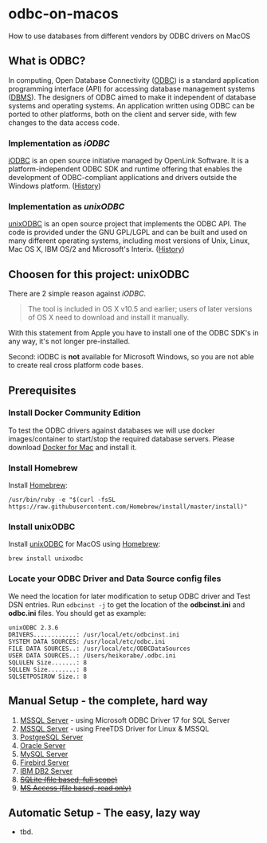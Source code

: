 # odbc-on-macos
How to use databases from different vendors by ODBC drivers on MacOS

## What is ODBC?
In computing, Open Database Connectivity ([ODBC](https://en.wikipedia.org/wiki/Open_Database_Connectivity)) is a standard application programming interface (API)
for accessing database management systems ([DBMS](https://en.wikipedia.org/wiki/Database)). 
The designers of ODBC aimed to make it independent of database systems and operating systems.
An application written using ODBC can be ported to other platforms, both on the client and server side,
with few changes to the data access code.

### Implementation as _iODBC_
[iODBC](http://www.iodbc.org/) is an open source initiative managed by OpenLink Software. 
It is a platform-independent ODBC SDK and runtime offering that enables the development of ODBC-compliant 
applications and drivers outside the Windows platform. ([History](https://en.wikipedia.org/wiki/IODBC#History))

### Implementation as _unixODBC_
[unixODBC](http://www.unixodbc.org/) is an open source project that implements the ODBC API. 
The code is provided under the GNU GPL/LGPL and can be built and used on many different operating systems,
including most versions of Unix, Linux, Mac OS X, IBM OS/2 and Microsoft's Interix. ([History](https://en.wikipedia.org/wiki/UnixODBC#History))

## Choosen for this project: unixODBC

There are 2 simple reason against _iODBC_.

> The tool is included in OS X v10.5 and earlier; users of later versions of OS X need to download and install it manually.

With this statement from Apple you have to install one of the ODBC SDK's in any way, it's not longer pre-installed.

Second: iODBC is **not** available for Microsoft Windows, so you are not able to create real cross platform code bases.

## Prerequisites

### Install Docker Community Edition
To test the ODBC drivers against databases we will use docker images/container to start/stop the required database servers.
Please download [Docker for Mac](https://docs.docker.com/docker-for-mac/install/) and install it.

### Install Homebrew

Install [Homebrew](https://brew.sh/):
```
/usr/bin/ruby -e "$(curl -fsSL https://raw.githubusercontent.com/Homebrew/install/master/install)"
```
 
### Install unixODBC
Install [unixODBC](http://www.unixodbc.org/) for MacOS using [Homebrew](https://brew.sh/):
```
brew install unixodbc
```

### Locate your ODBC Driver and Data Source config files
We need the location for later modification to setup ODBC driver and Test DSN entries. Run `odbcinst -j` to get the location of the **odbcinst.ini** and **odbc.ini** files. You should get as example:
```
unixODBC 2.3.6
DRIVERS............: /usr/local/etc/odbcinst.ini
SYSTEM DATA SOURCES: /usr/local/etc/odbc.ini
FILE DATA SOURCES..: /usr/local/etc/ODBCDataSources
USER DATA SOURCES..: /Users/heikorabe/.odbc.ini
SQLULEN Size.......: 8
SQLLEN Size........: 8
SQLSETPOSIROW Size.: 8
```

## Manual Setup - the complete, hard way
1. [MSSQL Server](https://github.com/hrabe/odbc-on-macos/blob/master/docs/mssql.md) - using Microsoft ODBC Driver 17 for SQL Server
1. [MSSQL Server](https://github.com/hrabe/odbc-on-macos/blob/master/docs/freetds.md) - using FreeTDS Driver for Linux & MSSQL
1. [PostgreSQL Server](https://github.com/hrabe/odbc-on-macos/blob/master/docs/postgresql.md)
1. [Oracle Server](https://github.com/hrabe/odbc-on-macos/blob/master/docs/oracle.md)
1. [MySQL Server](https://github.com/hrabe/odbc-on-macos/blob/master/docs/mysql.md)
1. [Firebird Server](https://github.com/hrabe/odbc-on-macos/blob/master/docs/firebird.md)
1. [IBM DB2 Server](https://github.com/hrabe/odbc-on-macos/blob/master/docs/db2.md)
1. [~~SQLite (file based, full scope)~~](https://github.com/hrabe/odbc-on-macos/blob/master/docs/sqlite.md)
1. [~~MS Access (file based, read only)~~](https://github.com/hrabe/odbc-on-macos/blob/master/docs/msaccess.md)


## Automatic Setup - The easy, lazy way

- tbd.

